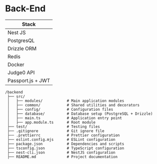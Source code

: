 # Back-End

| Stack             |
| ----------------- |
| Nest JS           |
| PostgresQL        |
| Drizzle ORM       |
| Redis             |
| Docker            |
| Judge0 API        |
| Passport.js + JWT |

```
/backend
 ├── src/
 │   ├── modules/           # Main application modules
 │   ├── common/            # Shared utilities and decorators
 │   ├── config/            # Configuration files
 │   ├── database/          # Database setup (PostgreSQL + Drizzle)
 │   ├── main.ts            # Application entry point
 │   ├── app.module.ts      # Root module
 ├── test/                  # Testing files
 ├── .gitignore             # Git ignore file
 ├── .prettierrc            # Prettier configuration
 ├── eslint.config.mjs      # ESLint configuration
 ├── package.json           # Dependencies and scripts
 ├── tsconfig.json          # TypeScript configuration
 ├── nest-cli.json          # NestJS configuration
 ├── README.md              # Project documentation
```
